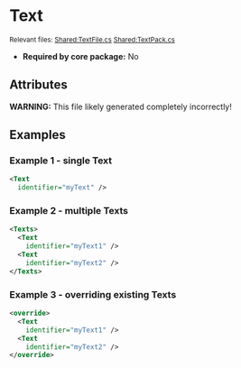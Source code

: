 # Text

<sup>Relevant files: [Shared:TextFile.cs](https://github.com/Regalis11/Barotrauma/blob/master/Barotrauma/BarotraumaShared/SharedSource/ContentManagement/ContentFile/TextFile.cs) [Shared:TextPack.cs](https://github.com/Regalis11/Barotrauma/blob/master/Barotrauma/BarotraumaShared/SharedSource/Text/TextPack.cs)</sup>
- **Required by core package:** No

## Attributes


**WARNING:** This file likely generated completely incorrectly!

## Examples

### Example 1 - single Text

```xml
<Text
  identifier="myText" />
```

### Example 2 - multiple Texts

```xml
<Texts>
  <Text
    identifier="myText1" />
  <Text
    identifier="myText2" />
</Texts>
```

### Example 3 - overriding existing Texts

```xml
<override>
  <Text
    identifier="myText1" />
  <Text
    identifier="myText2" />
</override>
```

